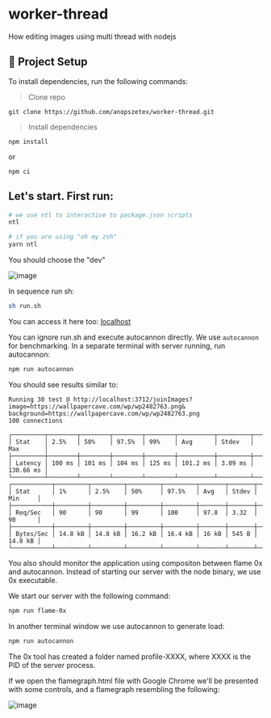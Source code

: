 # worker-thread
How editing images using multi thread with nodejs

## 🚀 Project Setup

To install dependencies, run the following commands:

> Clone repo 
```
git clone https://github.com/anopszetex/worker-thread.git
```

> Install dependencies
```
npm install 
```
or
```
npm ci
```
## Let's start. First run:

```sh
# we use ntl to interactive to package.json scripts
ntl

# if you are using "oh my zsh"
yarn ntl
```

You should choose the "dev"

![image](https://user-images.githubusercontent.com/31970167/181119551-8e0755fe-8055-478e-9cbd-4ba97ce3cc22.png)


In sequence run sh:
```sh
sh run.sh
```
You can access it here too: [localhost](http://localhost:3712/joinImages?image=https://wallpapercave.com/wp/wp2482763.png&background=https://wallpapercave.com/wp/wp2482763.png)

You can ignore run.sh and execute autocannon directly. We use `autocannon` for benchmarking.
In a separate terminal with server running, run autocannon:
```sh
npm run autocannon
```
You should see results similar to:
```
Running 30 test @ http://localhost:3712/joinImages?
image=https://wallpapercave.com/wp/wp2482763.png&
background=https://wallpapercave.com/wp/wp2482763.png
100 connections

┌─────────┬────────┬────────┬────────┬────────┬──────────┬─────────┬───────────┐
│ Stat    │ 2.5%   │ 50%    │ 97.5%  │ 99%    │ Avg      │ Stdev   │ Max       │
├─────────┼────────┼────────┼────────┼────────┼──────────┼─────────┼───────────┤
│ Latency │ 100 ms │ 101 ms │ 104 ms │ 125 ms │ 101.2 ms │ 3.09 ms │ 130.66 ms │
└─────────┴────────┴────────┴────────┴────────┴──────────┴─────────┴───────────┘
┌───────────┬─────────┬─────────┬─────────┬─────────┬───────┬───────┬─────────┐
│ Stat      │ 1%      │ 2.5%    │ 50%     │ 97.5%   │ Avg   │ Stdev │ Min     │
├───────────┼─────────┼─────────┼─────────┼─────────┼───────┼───────┼─────────┤
│ Req/Sec   │ 90      │ 90      │ 99      │ 100     │ 97.8  │ 3.32  │ 90      │
├───────────┼─────────┼─────────┼─────────┼─────────┼───────┼───────┼─────────┤
│ Bytes/Sec │ 14.8 kB │ 14.8 kB │ 16.2 kB │ 16.4 kB │ 16 kB │ 545 B │ 14.8 kB │
└───────────┴─────────┴─────────┴─────────┴─────────┴───────┴───────┴─────────┘
```

You also should monitor the application using compositon between flame 0x and autocannon.
Instead of starting our server with the node binary, we use 0x executable.

We start our server with the following command:
```sh
npm run flame-0x
```

In another terminal window we use autocannon to generate load:
```sh
npm run autocannon
```

The 0x tool has created a folder named profile-XXXX, where XXXX is the PID of the server process.

If we open the flamegraph.html file with Google Chrome we'll be presented with some controls, and a flamegraph resembling the following:

![image](https://user-images.githubusercontent.com/31970167/181130193-405dc4cd-0438-4f95-aaa1-910bf43f0797.png)
